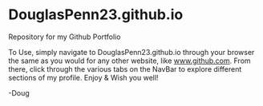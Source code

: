 # DouglasPenn23.github.io
Repository for my Github Portfolio

To Use, simply navigate to DouglasPenn23.github.io through your browser the same as you would for any other website, like www.github.com.
From there, click through the various tabs on the NavBar to explore different sections of my profile. 
Enjoy & Wish you well!

-Doug
